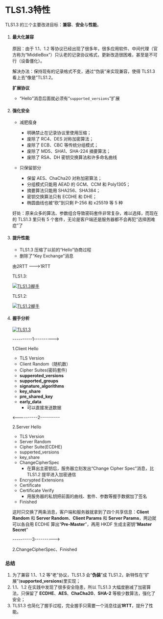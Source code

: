 # TLS1.3特性



TLS1.3 的三个主要改进目标：**兼容**、**安全**与**性能**。



1. #### 最大化兼容

   原因：由于 1.1、1.2 等协议已经出现了很多年，很多应用软件、中间代理（官方称为“MiddleBox”）只认老的记录协议格式，更新改造很困难，甚至是不可行（设备僵化）。

   解决办法：保持现有的记录格式不变，通过“伪装”来实现兼容，使得 TLS1.3 看上去“像是”TLS1.2。

   **扩展协议**

   - “Hello”消息后面就必须有“`supported_versions`”扩展



2. #### 强化安全

   - 减肥瘦身
     - 明确禁止在记录协议里使用压缩；
     - 废除了 RC4、DES 对称加密算法；
     - 废除了 ECB、CBC 等传统分组模式；
     - 废除了 MD5、SHA1、SHA-224 摘要算法；
     - 废除了 RSA、DH 密钥交换算法和许多命名曲线

   - 只保留部分
     - 保留 AES、ChaCha20 对称加密算法；
     - 分组模式只能用 AEAD 的 GCM、CCM 和 Poly1305；
     - 摘要算法只能用 SHA256、SHA384；
     - 密钥交换算法只有 ECDHE 和 DHE；
     - 椭圆曲线也被“砍”到只剩 P-256 和 x25519 等 5 种

   好处：原来众多的算法、参数组合导致密码套件非常复杂，难以选择，而现在的 TLS1.3 里只有 5 个套件，无论是客户端还是服务器都不会再犯“选择困难症”了



3. #### 提升性能

   - TLS1.3 压缩了以前的“Hello”协商过程
   - 删除了“Key Exchange”消息

   由2RTT --->1RTT

   TLS1.3:

   <a data-fancybox title="TLS1.3握手" href="https://static001.geekbang.org/resource/image/4d/b0/4d1df4d07dbb1c2500fc4ea69ecf7ab0.png">![TLS1.3握手](https://static001.geekbang.org/resource/image/4d/b0/4d1df4d07dbb1c2500fc4ea69ecf7ab0.png)</a>

   TLS1.2:

   <a data-fancybox title="TLS1.2握手" href="https://static001.geekbang.org/resource/image/69/6c/69493b53f1b1d540acf886ebf021a26c.png">![TLS1.2握手](https://static001.geekbang.org/resource/image/69/6c/69493b53f1b1d540acf886ebf021a26c.png)</a>

3. #### 握手分析

   <a data-fancybox title="TLS1.3" href="https://static001.geekbang.org/resource/image/7a/db/7a2bc39fdbb421cf72a01e887e9156db.png">![TLS1.3](https://static001.geekbang.org/resource/image/7a/db/7a2bc39fdbb421cf72a01e887e9156db.png)</a>

   ----------1---------->

   1.Client Hello

   - TLS Version
   - Client Random（随机数）
   - Cipher Suites(密码套件)
   - **supperoted_versions**
   - **supported_groups**
   - **signature_algorithms**
   - **key_share**
   - **pre_shared_key**
   - **early_data**
     - 可以直接发送数据

   <----------2----------

   2.Server Hello

   - TLS Version
   - Server Random
   - Cipher Suite(ECDHE)
   - supperted_versions
   - key_share
   - ChangeCipherSpec
     - 在算出主密钥后，服务器立刻发出“Change Cipher Spec”消息，比 TLS1.2 提早进入加密通信
   - Encrypted Extensions
   - Certificate
   - Certificate Verify
     - 用服务器的私钥把前面的曲线、套件、参数等握手数据加了签名
   - Finished

   这时只交换了两条消息，客户端和服务器就拿到了四个共享信息：**Client Random** 和 **Server Random**、**Client Params** 和 **Server Params**，两边就可以各自用 ECDHE 算出“**Pre-Master**”，再用 HKDF 生成主密钥“**Master Secret**”

   ----------3---------->

   2.ChangeCipherSpec、Finished





### 总结

1. 为了兼容 1.1、1.2 等“老”协议，TLS1.3 会“**伪装**”成 TLS1.2，新特性在“扩展”(**supported_versions**)里实现；
2. 1.1、1.2 在实践中发现了很多安全隐患，所以 TLS1.3 大幅度删减了加密算法，只保留了 **ECDHE**、**AES**、**ChaCha20**、**SHA-2** 等极少数算法，强化了安全；
3. TLS1.3 也简化了握手过程，完全握手只需要一个消息往返**1RTT**，提升了性能。



































